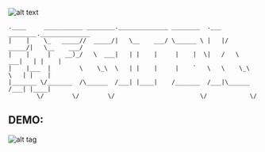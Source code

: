 ![alt text](https://raw.githubusercontent.com/MATF-RS17/RS16-legit-digit/master/logoSmall.png)

```
.____     ___________ ________.______________ ________  .___  ________.______________
|    |    \_   _____//  _____/|   \__    ___/ \______ \ |   |/  _____/|   \__    ___/
|    |     |    __)_/   \  ___|   | |    |     |    |  \|   /   \  ___|   | |    |   
|    |___  |        \    \_\  \   | |    |     |    `   \   \    \_\  \   | |    |   
|_______ \/_______  /\______  /___| |____|    /_______  /___|\______  /___| |____|   
        \/        \/        \/                        \/            \/               
```



## DEMO:
![alt tag](https://raw.githubusercontent.com/MATF-RS17/RS16-legit-digit/master/Screen/demo2.gif)
